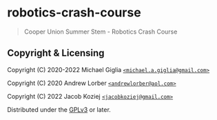 # robotics-crash-course

> Cooper Union Summer Stem - Robotics Crash Course


## Copyright & Licensing

Copyright (C) 2020-2022  Michael Giglia [`<michael.a.giglia@gmail.com>`]

Copyright (C) 2020  Andrew Lorber [`<andrewlorber@aol.com>`]

Copyright (C) 2022  Jacob Koziej [`<jacobkoziej@gmail.com>`]

Distributed under the [GPLv3] or later.


[`<michael.a.giglia@gmail.com>`]: mailto:michael.a.giglia@gmail.com
[`<andrewlorber@aol.com>`]: mailto:andrewlorber@aol.com
[`<jacobkoziej@gmail.com>`]: mailto:jacobkoziej@gmail.com
[GPLv3]: LICENSE.md
